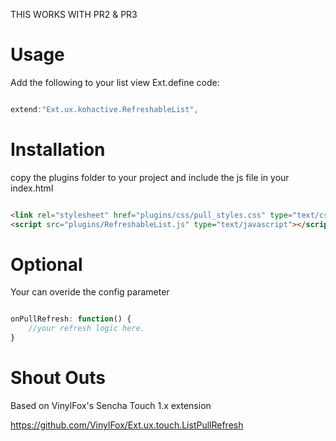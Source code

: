 THIS WORKS WITH PR2 & PR3


Usage
=====

Add the following to your list view Ext.define code:

```javascript

extend:"Ext.ux.kohactive.RefreshableList",

```

Installation
============

copy the plugins folder to your project and include the js file in your index.html

```html

<link rel="stylesheet" href="plugins/css/pull_styles.css" type="text/css" media="screen"/>
<script src="plugins/RefreshableList.js" type="text/javascript"></script> 

```
Optional
========

Your can overide the config parameter

```javascript

onPullRefresh: function() {
	//your refresh logic here.
}

```

Shout Outs
==========
Based on VinylFox's Sencha Touch 1.x extension

https://github.com/VinylFox/Ext.ux.touch.ListPullRefresh